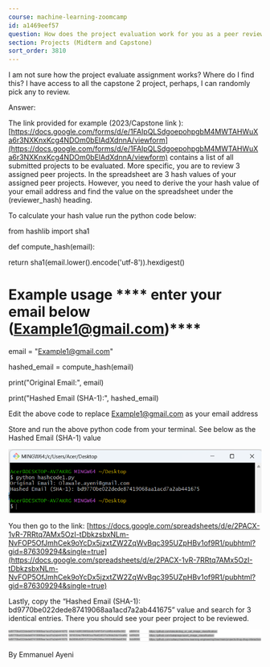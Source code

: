 ```yaml
---
course: machine-learning-zoomcamp
id: a1469eef57
question: How does the project evaluation work for you as a peer reviewer?
section: Projects (Midterm and Capstone)
sort_order: 3810
---
```


I am not sure how the project evaluate assignment works? Where do I find this? I have access to all the capstone 2 project, perhaps, I can randomly pick any to review.

Answer:

The link provided for example (2023/Capstone link ): [https://docs.google.com/forms/d/e/1FAIpQLSdgoepohpgbM4MWTAHWuXa6r3NXKnxKcg4NDOm0bElAdXdnnA/viewform](https://docs.google.com/forms/d/e/1FAIpQLSdgoepohpgbM4MWTAHWuXa6r3NXKnxKcg4NDOm0bElAdXdnnA/viewform) contains a list of all submitted projects to be evaluated. More specific, you are to review 3 assigned peer projects. In the spreadsheet are 3 hash values of your assigned peer projects. However, you need to derive the your hash value of your email address and find the value on the spreadsheet under the (reviewer_hash) heading.

To calculate your hash value run the python code below:

from hashlib import sha1

def compute_hash(email):

return sha1(email.lower().encode('utf-8')).hexdigest()

# Example usage **** enter your email below (Example1@gmail.com)****

email = "Example1@gmail.com"

hashed_email = compute_hash(email)

print("Original Email:", email)

print("Hashed Email (SHA-1):", hashed_email)

Edit the above code to replace [Example1@gmail.com](mailto:Example1@gmail.com) as your email address

Store and run the above python code from your terminal. See below as the Hashed Email (SHA-1) value

![Image](images/machine-learning-zoomcamp/image_5d15610e.png)

You then go to the link: [https://docs.google.com/spreadsheets/d/e/2PACX-1vR-7RRtq7AMx5OzI-tDbkzsbxNLm-NvFOP5OfJmhCek9oYcDx5jzxtZW2ZqWvBqc395UZpHBv1of9R1/pubhtml?gid=876309294&single=true](https://docs.google.com/spreadsheets/d/e/2PACX-1vR-7RRtq7AMx5OzI-tDbkzsbxNLm-NvFOP5OfJmhCek9oYcDx5jzxtZW2ZqWvBqc395UZpHBv1of9R1/pubhtml?gid=876309294&single=true)

Lastly, copy the “Hashed Email (SHA-1): bd9770be022dede87419068aa1acd7a2ab441675” value and search for 3 identical entries. There you should see your peer project to be reviewed.

![Image](images/machine-learning-zoomcamp/image_ca88b4f9.png)

By Emmanuel Ayeni

